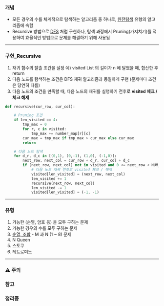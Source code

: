 ### 개념

* 모든 경우의 수를 체계적으로 탐색하는 알고리즘 중 하나로, [완전탐색](./wip%20ExhaustiveSearch.md) 유형의 알고리즘에 속함
* Recursive 방법으로 [DFS](./DFS.md) 처럼 구현하나, 탐색 과정에서 Pruning(가지치기)를 적용하여 효율적인 방법으로 문제를 해결하기 위해 사용됨


---
### 구현_Recursive

1. 재귀 함수의 탈출 조건을 설정
   예) visited List 의 길이가 n 에 달했을 때, 합산한 후 return
2. 다음 노드를 탐색하는 조건은 DFS 재귀 알고리즘과 동일하게 구현 (문제마다 조건은 당연히 다름)
3. 다음 노드의 조건을 만족할 때, 다음 노드의 재귀를 실행하기 전후로 **visited 체크 / 체크 해제**

```Python
def recursive(cur_row, cur_col):

	# Pruning 조건
	if len_visited == 4:
		tmp_max = 0
		for r, c in visited:
			tmp_max += number_map[r][c]
		cur_max = tmp_max if tmp_max > cur_max else cur_max
		return

	# 다음 노드 탐색
	for d_r, d_c in [(0,1), (0,-1), (1,0), (-1,0)]:
		next_row, next_col = cur_row + d_r, cur_col + d_c
		if (next_row, next_col) not in visited and 0 <= next_row < NUM_ROW and 0 <= next_col < NUM_COL:
			# 다음 노드 재귀 전후로 visited 체크 / 해제
			visited[len_visited] = (next_row, next_col)
			len_visited += 1
			recursive(next_row, next_col)
			len_visited -= 1
			visited[len_visited] = (-1, -1)
```


---
### 유형

1. 가능한 (순열, 암호 등) 을 모두 구하는 문제
2. 가능한 경우의 수를 모두 구하는 문제
3. [순열, 조합](Combinations%20and%20Permuations.md) - M 과 N (1 ~ 8) 문제
4. N Queen
5. 스토쿠
6. 테트로미노


---
### ⚠️ 주의

### 참고

### 정리중